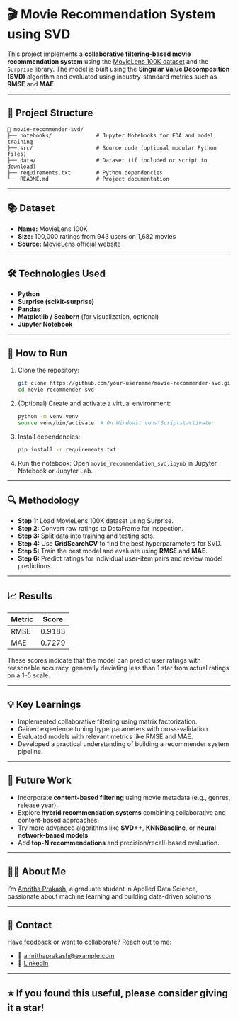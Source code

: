 # 🎬 Movie Recommendation System using SVD

This project implements a **collaborative filtering-based movie recommendation system** using the [MovieLens 100K dataset](https://grouplens.org/datasets/movielens/100k/) and the `Surprise` library. The model is built using the **Singular Value Decomposition (SVD)** algorithm and evaluated using industry-standard metrics such as **RMSE** and **MAE**.

---

## 📂 Project Structure

```
📁 movie-recommender-svd/
├── notebooks/              # Jupyter Notebooks for EDA and model training
├── src/                    # Source code (optional modular Python files)
├── data/                   # Dataset (if included or script to download)
├── requirements.txt        # Python dependencies
└── README.md               # Project documentation
```

---

## 📚 Dataset

* **Name:** MovieLens 100K
* **Size:** 100,000 ratings from 943 users on 1,682 movies
* **Source:** [MovieLens official website](https://grouplens.org/datasets/movielens/100k/)

---

## 🛠️ Technologies Used

* **Python**
* **Surprise (scikit-surprise)**
* **Pandas**
* **Matplotlib / Seaborn** (for visualization, optional)
* **Jupyter Notebook**

---

## 🚀 How to Run

1. Clone the repository:

   ```bash
   git clone https://github.com/your-username/movie-recommender-svd.git
   cd movie-recommender-svd
   ```

2. (Optional) Create and activate a virtual environment:

   ```bash
   python -m venv venv
   source venv/bin/activate  # On Windows: venv\Scripts\activate
   ```

3. Install dependencies:

   ```bash
   pip install -r requirements.txt
   ```

4. Run the notebook:
   Open `movie_recommendation_svd.ipynb` in Jupyter Notebook or Jupyter Lab.

---

## 🔍 Methodology

* **Step 1:** Load MovieLens 100K dataset using Surprise.
* **Step 2:** Convert raw ratings to DataFrame for inspection.
* **Step 3:** Split data into training and testing sets.
* **Step 4:** Use **GridSearchCV** to find the best hyperparameters for SVD.
* **Step 5:** Train the best model and evaluate using **RMSE** and **MAE**.
* **Step 6:** Predict ratings for individual user-item pairs and review model predictions.

---

## 📈 Results

| Metric | Score  |
| ------ | ------ |
| RMSE   | 0.9183 |
| MAE    | 0.7279 |

These scores indicate that the model can predict user ratings with reasonable accuracy, generally deviating less than 1 star from actual ratings on a 1–5 scale.

---

## 💡 Key Learnings

* Implemented collaborative filtering using matrix factorization.
* Gained experience tuning hyperparameters with cross-validation.
* Evaluated models with relevant metrics like RMSE and MAE.
* Developed a practical understanding of building a recommender system pipeline.

---

## 📌 Future Work

* Incorporate **content-based filtering** using movie metadata (e.g., genres, release year).
* Explore **hybrid recommendation systems** combining collaborative and content-based approaches.
* Try more advanced algorithms like **SVD++**, **KNNBaseline**, or **neural network-based models**.
* Add **top-N recommendations** and precision/recall-based evaluation.

---

## 👩‍💼 About Me

I’m [Amritha Prakash](https://www.linkedin.com/in/amritha-prakash), a graduate student in Applied Data Science, passionate about machine learning and building data-driven solutions.

---

## 📨 Contact

Have feedback or want to collaborate? Reach out to me:

* 📧 [amrithaprakash@example.com](mailto:amrithaprakash@example.com)
* 💼 [LinkedIn](https://www.linkedin.com/in/amritha-prakash)

---

## ⭐️ If you found this useful, please consider giving it a star!
